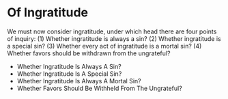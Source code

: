 # Of Ingratitude

We must now consider ingratitude, under which head there are four points of inquiry:
(1) Whether ingratitude is always a sin?
(2) Whether ingratitude is a special sin?
(3) Whether every act of ingratitude is a mortal sin?
(4) Whether favors should be withdrawn from the ungrateful?

* Whether Ingratitude Is Always A Sin?
* Whether Ingratitude Is A Special Sin?
* Whether Ingratitude Is Always A Mortal Sin?
* Whether Favors Should Be Withheld From The Ungrateful?